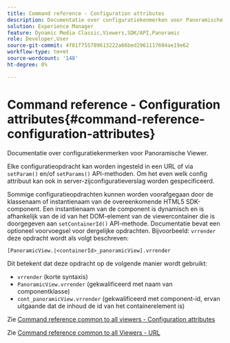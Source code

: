 ```yaml
---
title: Command reference - Configuration attributes
description: Documentatie over configuratiekenmerken voor Panoramische Viewer.
solution: Experience Manager
feature: Dynamic Media Classic,Viewers,SDK/API,Panoramic
role: Developer,User
source-git-commit: 4f81f755789613222a66bed2961117604ae19e62
workflow-type: tm+mt
source-wordcount: '148'
ht-degree: 0%

---
```


# Command reference - Configuration attributes{#command-reference-configuration-attributes}

Documentatie over configuratiekenmerken voor Panoramische Viewer.

Elke configuratieopdracht kan worden ingesteld in een URL of via `setParam()` en/of `setParams()` API-methoden. Om het even welk config attribuut kan ook in server-zijconfiguratieverslag worden gespecificeerd.

Sommige configuratieopdrachten kunnen worden voorafgegaan door de klassenaam of instantienaam van de overeenkomende HTML5 SDK-component. Een instantienaam van de component is dynamisch en is afhankelijk van de id van het DOM-element van de viewercontainer die is doorgegeven aan `setContainerId()` API-methode. Documentatie bevat een optioneel voorvoegsel voor dergelijke opdrachten. Bijvoorbeeld: `vrrender` deze opdracht wordt als volgt beschreven:

```
[PanoramicView.|<containerId>_panoramicView].vrrender
```

Dit betekent dat deze opdracht op de volgende manier wordt gebruikt:

* `vrrender` (korte syntaxis)
* `PanoramicView.vrrender` (gekwalificeerd met naam van componentklasse)
* `cont_panoramicView.vrrender` (gekwalificeerd met component-id, ervan uitgaande dat de inhoud de id van het containerelement is)


Zie [Command reference common to all viewers - Configuration attributes](../../../r-html5-viewer-20-cmdref-configattrib/r-html5-viewer-20-cmdref-configattrib.md#concept-850e0f2c49b949deb7cfbfd330d329bd)

Zie [Command reference common to all Viewers - URL](../../../c-html5-viewer-20-cmdref-url/c-html5-viewer-20-cmdref-url.md#concept-9b337f349b7b406b8c33c7ee96b3e226)
